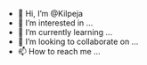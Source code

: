 - 👋 Hi, I’m @Kilpeja
- 👀 I’m interested in ...
- 🌱 I’m currently learning ...
- 💞️ I’m looking to collaborate on ...
- 📫 How to reach me ...

<!---
Kilpeja/Kilpeja is a ✨ special ✨ repository because its `README.md` (this file) appears on your GitHub profile.
You can click the Preview link to take a look at your changes.
--->
